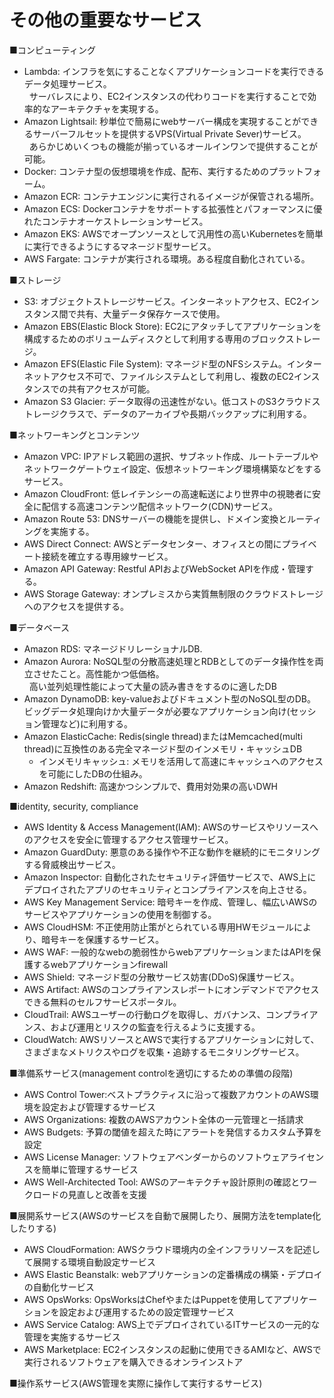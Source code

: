 # その他の重要なサービス

■コンピューティング
- Lambda: インフラを気にすることなくアプリケーションコードを実行できるデータ処理サービス。  
&nbsp;&nbsp;サーバレスにより、EC2インスタンスの代わりコードを実行することで効率的なアーキテクチャを実現する。
- Amazon Lightsail: 秒単位で簡易にwebサーバー構成を実現することができるサーバーフルセットを提供するVPS(Virtual Private Sever)サービス。  
&nbsp;&nbsp;あらかじめいくつもの機能が揃っているオールインワンで提供することが可能。
- Docker: コンテナ型の仮想環境を作成、配布、実行するためのプラットフォーム。
- Amazon ECR: コンテナエンジンに実行されるイメージが保管される場所。
- Amazon ECS: Dockerコンテナをサポートする拡張性とパフォーマンスに優れたコンテナオーケストレーションサービス。
- Amazon EKS: AWSでオープンソースとして汎用性の高いKubernetesを簡単に実行できるようにするマネージド型サービス。
- AWS Fargate: コンテナが実行される環境。ある程度自動化されている。

■ストレージ
- S3: オブジェクトストレージサービス。インターネットアクセス、EC2インスタンス間で共有、大量データ保存ケースで使用。
- Amazon EBS(Elastic Block Store): EC2にアタッチしてアプリケーションを構成するためのボリュームディスクとして利用する専用のブロックストレージ。
- Amazon EFS(Elastic File System): マネージド型のNFSシステム。インターネットアクセス不可で、ファイルシステムとして利用し、複数のEC2インスタンスでの共有アクセスが可能。
- Amazon S3 Glacier: データ取得の迅速性がない。低コストのS3クラウドストレージクラスで、データのアーカイブや長期バックアップに利用する。

■ネットワーキングとコンテンツ
- Amazon VPC: IPアドレス範囲の選択、サブネット作成、ルートテーブルやネットワークゲートウェイ設定、仮想ネットワーキング環境構築などをするサービス。
- Amazon CloudFront: 低レイテンシーの高速転送により世界中の視聴者に安全に配信する高速コンテンツ配信ネットワーク(CDN)サービス。
- Amazon Route 53: DNSサーバーの機能を提供し、ドメイン変換とルーティングを実施する。
- AWS Direct Connect: AWSとデータセンター、オフィスとの間にプライベート接続を確立する専用線サービス。
- Amazon API Gateway: Restful APIおよびWebSocket APIを作成・管理する。
- AWS Storage Gateway: オンプレミスから実質無制限のクラウドストレージへのアクセスを提供する。

■データベース
- Amazon RDS: マネージドリレーショナルDB.
- Amazon Aurora: NoSQL型の分散高速処理とRDBとしてのデータ操作性を両立させたこと。高性能かつ低価格。  
&nbsp;&nbsp;高い並列処理性能によって大量の読み書きをするのに適したDB
- Amazon DynamoDB: key-valueおよびドキュメント型のNoSQL型のDB。ビッグデータ処理向けか大量データが必要なアプリケーション向け(セッション管理など)に利用する。
- Amazon ElasticCache: Redis(single thread)またはMemcached(multi thread)に互換性のある完全マネージド型のインメモリ・キャッシュDB
    - インメモリキャッシュ: メモリを活用して高速にキャッシュへのアクセスを可能にしたDBの仕組み。
- Amazon Redshift: 高速かつシンプルで、費用対効果の高いDWH

■identity, security, compliance
- AWS Identity & Access Management(IAM): AWSのサービスやリソースへのアクセスを安全に管理するアクセス管理サービス。
- Amazon GuardDuty: 悪意のある操作や不正な動作を継続的にモニタリングする脅威検出サービス。
- Amazon Inspector: 自動化されたセキュリティ評価サービスで、AWS上にデプロイされたアプリのセキュリティとコンプライアンスを向上させる。
- AWS Key Management Service: 暗号キーを作成、管理し、幅広いAWSのサービスやアプリケーションの使用を制御する。
- AWS CloudHSM: 不正使用防止策がとられている専用HWモジュールにより、暗号キーを保護するサービス。
- AWS WAF: 一般的なwebの脆弱性からwebアプリケーションまたはAPIを保護するwebアプリケーションfirewall
- AWS Shield: マネージド型の分散サービス妨害(DDoS)保護サービス。
- AWS Artifact: AWSのコンプライアンスレポートにオンデマンドでアクセスできる無料のセルフサービスポータル。
- CloudTrail: AWSユーザーの行動ログを取得し、ガバナンス、コンプライアンス、および運用とリスクの監査を行えるように支援する。
- CloudWatch: AWSリソースとAWSで実行するアプリケーションに対して、さまざまなメトリクスやログを収集・追跡するモニタリングサービス。

■準備系サービス(management controlを適切にするための準備の段階)
- AWS Control Tower:ベストプラクティスに沿って複数アカウントのAWS環境を設定および管理するサービス
- AWS Organizations: 複数のAWSアカウント全体の一元管理と一括請求
- AWS Budgets: 予算の閾値を超えた時にアラートを発信するカスタム予算を設定
- AWS License Manager: ソフトウェアベンダーからのソフトウェアライセンスを簡単に管理するサービス
- AWS Well-Architected Tool: AWSのアーキテクチャ設計原則の確認とワークロードの見直しと改善を支援

■展開系サービス(AWSのサービスを自動で展開したり、展開方法をtemplate化したりする)
- AWS CloudFormation: AWSクラウド環境内の全インフラリソースを記述して展開する環境自動設定サービス
- AWS Elastic Beanstalk: webアプリケーションの定番構成の構築・デプロイの自動化サービス
- AWS OpsWorks: OpsWorksはChefやまたはPuppetを使用してアプリケーションを設定および運用するための設定管理サービス
- AWS Service Catalog: AWS上でデプロイされているITサービスの一元的な管理を実施するサービス
- AWS Marketplace: EC2インスタンスの起動に使用できるAMIなど、AWSで実行されるソフトウェアを購入できるオンラインストア

■操作系サービス(AWS管理を実際に操作して実行するサービス)